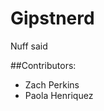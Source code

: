 # Gipstnerd

Nuff said

##Contributors:
<ul>
  <li>Zach Perkins</li>
  <li>Paola Henriquez</li>
</ul>
